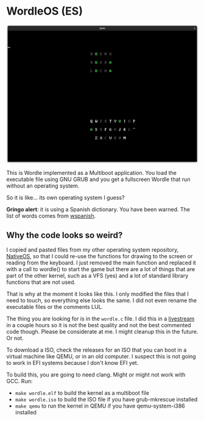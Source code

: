 # WordleOS (ES)

![Screenshot](screenshot.png)

This is Wordle implemented as a Multiboot application.
You load the executable file using GNU GRUB and you get a fullscreen Wordle
that run without an operating system.

So it is like... its own operating system I guess?

**Gringo alert**: it is using a Spanish dictionary. You have been warned.
The list of words comes from [wspanish](https://packages.debian.org/bullseye/wspanish).

## Why the code looks so weird?

I copied and pasted files from my other operating system repository,
[NativeOS](https://github.com/danirod/nativeos), so that I could re-use the
functions for drawing to the screen or reading from the keyboard. I just removed the main function and replaced it with a call to wordle() to start the game
but there are a lot of things that are part of the other kernel, such as a VFS (yes) and a lot of standard library functions that are not used.

That is why at the moment it looks like this. I only modified the files that I need to touch, so everything else
looks the same. I did not even rename the executable files or the
comments LUL.

The thing you are looking for is in the `wordle.c` file. I did this in a [livestream](https://twitch.tv/danirod_) in a couple hours so it is not the best quality and not the best commented code though. Please be considerate at me. I might cleanup this in the future. Or not.

To download a ISO, check the releases for an ISO that you can boot
in a virtual machine like QEMU, or in an old computer. I suspect this is
not going to work in EFI systems because I don't know EFI yet.

To build this, you are going to need clang. Might or might not work with GCC. Run:

- `make wordle.elf` to build the kernel as a multiboot file
- `make wordle.iso` to build the ISO file if you have grub-mkrescue installed
- `make qemu` to run the kernel in QEMU if you have qemu-system-i386 installed

